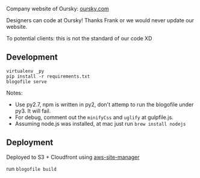 Company website of Oursky: [oursky.com](https://oursky.com)

Designers can code at Oursky! Thanks Frank or we would never update our website.

To potential clients: this is not the standard of our code XD

## Development

```shell
virtualenv _py
pip install -r requirements.txt
blogofile serve
```

Notes:
* Use py2.7, npm is written in py2, don't attemp to run the blogofile under py3. It will fail.
* For debug, comment out the `minifyCss` and `uglify` at gulpfile.js.
* Assuming node.js was installed, at mac just run `brew install nodejs`

## Deployment

Deployed to S3 + Cloudfront using [aws-site-manager](https://github.com/oursky/aws-site-manager)

run `blogofile build`
